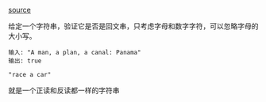 [source](https://leetcode-cn.com/problems/valid-palindrome/)

给定一个字符串，验证它是否是回文串，只考虑字母和数字字符，可以忽略字母的大小写。

```
输入: "A man, a plan, a canal: Panama"
输出: true
```
```
"race a car"
```

就是一个正读和反读都一样的字符串
